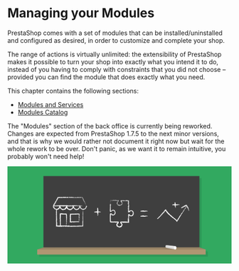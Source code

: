 # Managing your Modules

PrestaShop comes with a set of modules that can be installed/uninstalled and configured as desired, in order to customize and complete your shop.

The range of actions is virtually unlimited: the extensibility of PrestaShop makes it possible to turn your shop into exactly what you intend it to do, instead of you having to comply with constraints that you did not choose – provided you can find the module that does exactly what you need.

This chapter contains the following sections:

* [Modules and Services](modules-and-services/)
* [Modules Catalog](module-catalog.md)

The "Modules" section of the back office is currently being reworked. Changes are expected from PrestaShop 1.7.5 to the next minor versions, and that is why we would rather not document it right now but wait for the whole rework to be over. Don't panic, as we want it to remain intuitive, you probably won't need help!

![](<../../../.gitbook/assets/51839886 (7) (7) (3).png>)
